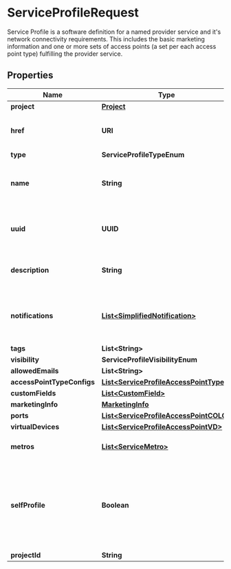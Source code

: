 

# ServiceProfileRequest

Service Profile is a software definition for a named provider service and it's network connectivity requirements. This includes the basic marketing information and one or more sets of access points (a set per each access point type) fulfilling the provider service. 

## Properties

| Name | Type | Description | Notes |
|------------ | ------------- | ------------- | -------------|
|**project** | [**Project**](Project.md) |  |  [optional] |
|**href** | **URI** | Service Profile URI response attribute |  [optional] [readonly] |
|**type** | **ServiceProfileTypeEnum** |  |  |
|**name** | **String** | Customer-assigned service profile name |  |
|**uuid** | **UUID** | Equinix-assigned service profile identifier |  [optional] |
|**description** | **String** | User-provided service description |  |
|**notifications** | [**List&lt;SimplifiedNotification&gt;**](SimplifiedNotification.md) | Recipients of notifications on service profile change |  [optional] |
|**tags** | **List&lt;String&gt;** |  |  [optional] |
|**visibility** | **ServiceProfileVisibilityEnum** |  |  [optional] |
|**allowedEmails** | **List&lt;String&gt;** |  |  [optional] |
|**accessPointTypeConfigs** | [**List&lt;ServiceProfileAccessPointType&gt;**](ServiceProfileAccessPointType.md) |  |  [optional] |
|**customFields** | [**List&lt;CustomField&gt;**](CustomField.md) |  |  [optional] |
|**marketingInfo** | [**MarketingInfo**](MarketingInfo.md) |  |  [optional] |
|**ports** | [**List&lt;ServiceProfileAccessPointCOLO&gt;**](ServiceProfileAccessPointCOLO.md) |  |  [optional] |
|**virtualDevices** | [**List&lt;ServiceProfileAccessPointVD&gt;**](ServiceProfileAccessPointVD.md) |  |  [optional] |
|**metros** | [**List&lt;ServiceMetro&gt;**](ServiceMetro.md) | Derived response attribute. |  [optional] |
|**selfProfile** | **Boolean** | response attribute indicates whether the profile belongs to the same organization as the api-invoker. |  [optional] |
|**projectId** | **String** |  |  [optional] |



